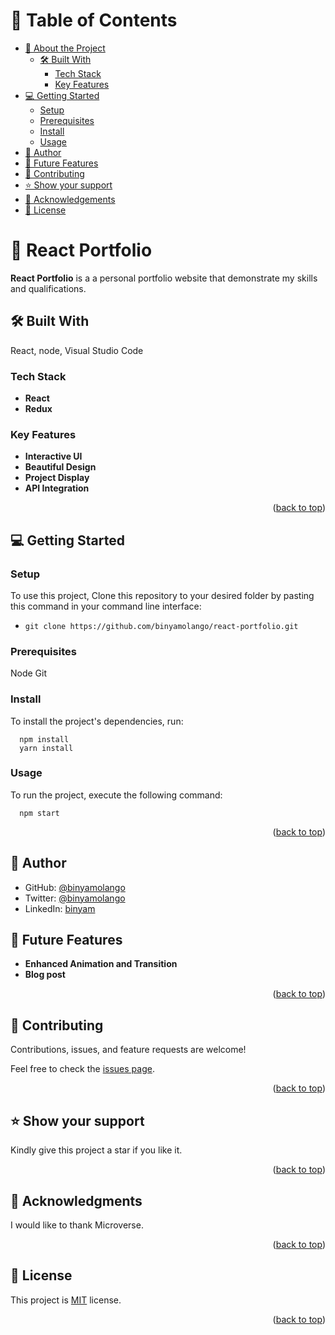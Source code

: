 <a name="readme-top"></a>

# 📗 Table of Contents

- [📖 About the Project](#about-project)
  - [🛠 Built With](#built-with)
    - [Tech Stack](#tech-stack)
    - [Key Features](#key-features)
- [💻 Getting Started](#getting-started)
  - [Setup](#setup)
  - [Prerequisites](#prerequisites)
  - [Install](#install)
  - [Usage](#usage)
- [👥 Author](#author)
- [🔭 Future Features](#future-features)
- [🤝 Contributing](#contributing)
- [⭐️ Show your support](#support)
- [🙏 Acknowledgements](#acknowledgements)
- [📝 License](#license)

# 📖 React Portfolio <a name="about-project"></a>

**React Portfolio** is a a personal portfolio website that demonstrate my skills and qualifications.

## 🛠 Built With <a name="built-with"></a>
React, node, Visual Studio Code

### Tech Stack <a name="tech-stack"></a>

- **React**
- **Redux**

### Key Features <a name="key-features"></a>

- **Interactive UI**
- **Beautiful Design**
- **Project Display**
- **API Integration**

<p align="right">(<a href="#readme-top">back to top</a>)</p>

## 💻 Getting Started <a name="getting-started"></a>

### Setup <a name="setup"></a>

To use this project, Clone this repository to your desired folder by pasting this command in your command line interface:

- `git clone https://github.com/binyamolango/react-portfolio.git`

### Prerequisites <a name="prerequisites"></a>

  Node
  Git

### Install <a name="install"></a>

To install the project's dependencies, run:

```
  npm install
  yarn install
```

### Usage <a name="usage"></a>

To run the project, execute the following command:

```
  npm start
```

<p align="right">(<a href="#readme-top">back to top</a>)</p>

## 👥 Author <a name="author"></a>

- GitHub: [@binyamolango](https://github.com/binyamolango)
- Twitter: [@binyamolango](https://twitter.com/binyamolango)
- LinkedIn: [binyam](https://linkedin.com/in/binyamyohannes)

## 🔭 Future Features <a name="future-features"></a>

- **Enhanced Animation and Transition**
- **Blog post**

<p align="right">(<a href="#readme-top">back to top</a>)</p>

## 🤝 Contributing <a name="contributing"></a>

Contributions, issues, and feature requests are welcome!

Feel free to check the [issues page](../../issues/).

<p align="right">(<a href="#readme-top">back to top</a>)</p>

## ⭐️ Show your support <a name="support"></a>

Kindly give this project a star if you like it.

<p align="right">(<a href="#readme-top">back to top</a>)</p>

## 🙏 Acknowledgments <a name="acknowledgements"></a>

I would like to thank Microverse.

<p align="right">(<a href="#readme-top">back to top</a>)</p>

## 📝 License <a name="license"></a>

This project is [MIT](/LICENSE) license.

<p align="right">(<a href="#readme-top">back to top</a>)</p>
